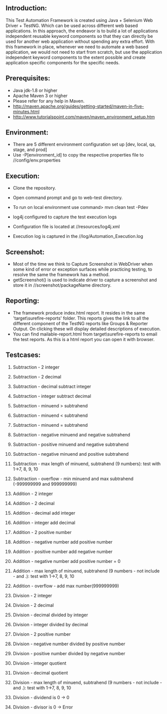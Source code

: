 Introduction:
---------------

This Test Automation Framework is created using Java + Selenium Web Driver + TestNG. Which can be used across different web based applications.
In this approach, the endeavor is to build a lot of applications independent reusable keyword components so that they can directly be used for another web application without spending any extra effort. 
With this framework in place, whenever we need to automate a web based application, we would not need to start from scratch, but use the application independent keyword components to the extent possible and create application specific components for the specific needs.

Prerequisites:
---------------
*	Java jdk-1.8 or higher
*	Apache Maven 3 or higher
*	Please refer for any help in Maven. 
* 	http://maven.apache.org/guides/getting-started/maven-in-five-minutes.html
* 	http://www.tutorialspoint.com/maven/maven_environment_setup.htm

Environment:
---------------
* 	There are 5 different environment configuration set up [dev, local, qa, stage, and prod]
*	Use -P[environment_id] to copy the respective properties file to //config/env.properties 

Execution:
---------------
*	Clone the repository.
*	Open command prompt and go to web-test directory.
*	To run on local environment use command> mvn clean test -Pdev


*	log4j configured to capture the test execution logs
*	Configuration file is located at //resources/log4j.xml
*	Execution log is captured in the //log/Automation_Execution.log

Screenshot:
---------------
*	Most of the time we think to Capture Screenshot in WebDriver when some kind of error or exception surfaces while practicing testing, to resolve the same the framework has a method. 
*	getScreenshot() is used to indicate driver to capture a screenshot and store it in //screenshot/packageName directory.

Reporting:
---------------
*  The framework produce index.html report. It resides in the same 'target\surefire-reports' folder. This reports gives the link to all the different component of the TestNG reports like Groups & Reporter Output. On clicking these will display detailed descriptions of execution.
*  You can find mailable-report.html from target\surefire-reports to email the test reports. As this is a html report you can open it with browser.

Testcases:
---------------

1. Subtraction - 2 integer
2. Subtraction - 2 decimal
3. Subtraction - decimal subtract integer
4. Subtraction - integer subtract decimal
5. Subtraction - minuend > subtrahend
6. Subtraction - minuend < subtrahend
7. Subtraction - minuend = subtrahend
8. Subtraction - negative minuend and negative subtrahend
9. Subtraction - positive minuend and negative subtrahend
10. Subtraction - negative minuend and positive subtrahend
11. Subtraction - max length of minuend, subtrahend  (9 numbers): test with 1->7, 8, 9, 10
12. Subtraction - overflow - min minuend and max subtrahend  (-999999999 and 999999999)


1. Addition - 2 integer
2. Addition - 2 decimal
3. Addition - decimal add integer
4. Addition - integer add decimal
5. Addition - 2 positive number
6. Addition - negative number add positive number
7. Addition - positive number add negative number
8. Addition - negative number add positive number = 0
9. Addition - max length of minuend, subtrahend  (9 numbers - not include - and .): test with 1->7, 8, 9, 10
10. Addition - overflow - add max number(999999999)


1. Division - 2 integer
2. Division - 2 decimal
3. Division - decimal divided by integer
4. Division - integer divided by decimal
5. Division - 2 positive number
6. Division - negative number divided by positive number
7. Division - positive number divided by negative number
8. Division - integer quotient
9. Division - decimal quotient
10. Division - max length of minuend, subtrahend  (9 numbers - not include - and .): test with 1->7, 8, 9, 10
11. Division - dividend is 0 -> 0
12. Division - divisor is 0 -> Error
